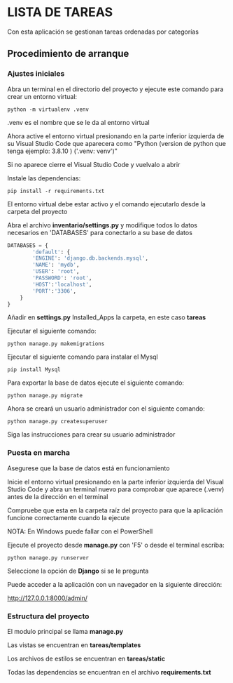 # LISTA DE TAREAS
Con esta aplicación se gestionan tareas ordenadas por categorías
## Procedimiento de arranque

### Ajustes iniciales
Abra un terminal en el directorio del proyecto y ejecute este comando para crear un entorno virtual:
```
python -m virtualenv .venv
```
.venv es el nombre que se le da al entorno virtual

Ahora active el entorno virtual presionando en la parte inferior izquierda de su Visual Studio Code que aparecera como "Python (version de python que tenga ejemplo: 3.8.10 ) ('.venv: venv')"

Si no aparece cierre el Visual Studio Code y vuelvalo a abrir

Instale las dependencias:
```
pip install -r requirements.txt
```
El entorno virtual debe estar activo y el comando ejecutarlo desde la carpeta del proyecto

Abra el archivo **inventario/settings.py** y modifique todos lo datos necesarios en  'DATABASES' para conectarlo a su base de datos
```python
DATABASES = {
        'default': {
		'ENGINE': 'django.db.backends.mysql',
		'NAME': 'mydb',
		'USER': 'root',
		'PASSWORD': 'root',
		'HOST':'localhost',
		'PORT':'3306',
    }
}
```
Añadir en **settings.py** Installed_Apps la carpeta, en este caso **tareas**


Ejecutar el siguiente comando:
``` 
python manage.py makemigrations
```
Ejecutar el siguiente comando para instalar 
el Mysql
```
pip install Mysql
```

Para exportar la base de datos ejecute el siguiente comando:
```
python manage.py migrate
```

Ahora se creará un usuario administrador con el siguiente comando:
```
python manage.py createsuperuser
```
Siga las instrucciones para crear su usuario administrador
### Puesta en marcha
Asegurese que la base de datos está en funcionamiento

Inicie el entorno virtual presionando en la parte inferior izquierda del Visual Studio Code y abra un terminal nuevo para comprobar que aparece (.venv) antes de la dirección en el terminal

Compruebe que esta en la carpeta raíz del proyecto para que la aplicación funcione correctamente cuando la ejecute

NOTA: En Windows puede fallar con el PowerShell

Ejecute el proyecto desde **manage.py** con 'F5' o desde el terminal escriba:
```
python manage.py runserver
```
Seleccione la opción de **Django** si se le pregunta

Puede acceder a la aplicación con un navegador en la siguiente dirección:

http://127.0.0.1:8000/admin/

### Estructura del proyecto

El modulo principal se llama **manage.py**

Las vistas se encuentran en **tareas/templates**

Los archivos de estilos se encuentran en **tareas/static**

Todas las dependencias se encuentran en el archivo **requirements.txt**